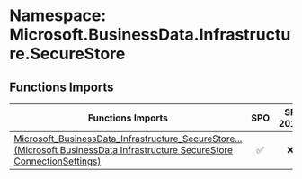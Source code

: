# Namespace: Microsoft.BusinessData.Infrastructure.SecureStore

## Functions Imports

Functions Imports | SPO | SP 2019 | SP 2016 | SP 2013
----------|:---:|:-------:|:-------:|:-------:
[<span title="Microsoft_BusinessData_Infrastructure_SecureStore_ConnectionSettings">Microsoft_BusinessData_Infrastructure_SecureStore...</span> (Microsoft BusinessData Infrastructure SecureStore ConnectionSettings)](./Functions/Microsoft_BusinessData_Infrastructure_SecureStore_ConnectionSettings.md) | ✅ | ❌ | ❌ | ❌
